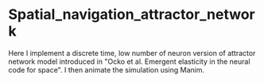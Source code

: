 # Spatial_navigation_attractor_network
Here I implement a discrete time, low number of neuron version of attractor network model introduced in "Ocko et al. Emergent elasticity in the neural code for space". I then animate the simulation using Manim.
